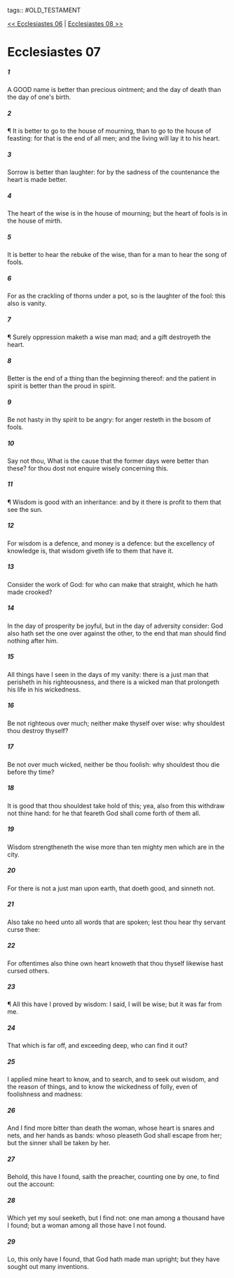 tags:: #OLD_TESTAMENT

[<< Ecclesiastes 06](OLD_TESTAMENT/21_Ecclesiastes/Ecclesiastes_06.md) | [Ecclesiastes 08 >>](OLD_TESTAMENT/21_Ecclesiastes/Ecclesiastes_08.md)

# Ecclesiastes 07

##### 1

A GOOD name is better than precious ointment; and the day of death than the day of one's birth.

##### 2

¶ It is better to go to the house of mourning, than to go to the house of feasting: for that is the end of all men; and the living will lay it to his heart.

##### 3

Sorrow is better than laughter: for by the sadness of the countenance the heart is made better.

##### 4

The heart of the wise is in the house of mourning; but the heart of fools is in the house of mirth.

##### 5

It is better to hear the rebuke of the wise, than for a man to hear the song of fools.

##### 6

For as the crackling of thorns under a pot, so is the laughter of the fool: this also is vanity.

##### 7

¶ Surely oppression maketh a wise man mad; and a gift destroyeth the heart.

##### 8

Better is the end of a thing than the beginning thereof: and the patient in spirit is better than the proud in spirit.

##### 9

Be not hasty in thy spirit to be angry: for anger resteth in the bosom of fools.

##### 10

Say not thou, What is the cause that the former days were better than these? for thou dost not enquire wisely concerning this.

##### 11

¶ Wisdom is good with an inheritance: and by it there is profit to them that see the sun.

##### 12

For wisdom is a defence, and money is a defence: but the excellency of knowledge is, that wisdom giveth life to them that have it.

##### 13

Consider the work of God: for who can make that straight, which he hath made crooked?

##### 14

In the day of prosperity be joyful, but in the day of adversity consider: God also hath set the one over against the other, to the end that man should find nothing after him.

##### 15

All things have I seen in the days of my vanity: there is a just man that perisheth in his righteousness, and there is a wicked man that prolongeth his life in his wickedness.

##### 16

Be not righteous over much; neither make thyself over wise: why shouldest thou destroy thyself?

##### 17

Be not over much wicked, neither be thou foolish: why shouldest thou die before thy time?

##### 18

It is good that thou shouldest take hold of this; yea, also from this withdraw not thine hand: for he that feareth God shall come forth of them all.

##### 19

Wisdom strengtheneth the wise more than ten mighty men which are in the city.

##### 20

For there is not a just man upon earth, that doeth good, and sinneth not.

##### 21

Also take no heed unto all words that are spoken; lest thou hear thy servant curse thee:

##### 22

For oftentimes also thine own heart knoweth that thou thyself likewise hast cursed others.

##### 23

¶ All this have I proved by wisdom: I said, I will be wise; but it was far from me.

##### 24

That which is far off, and exceeding deep, who can find it out?

##### 25

I applied mine heart to know, and to search, and to seek out wisdom, and the reason of things, and to know the wickedness of folly, even of foolishness and madness:

##### 26

And I find more bitter than death the woman, whose heart is snares and nets, and her hands as bands: whoso pleaseth God shall escape from her; but the sinner shall be taken by her.

##### 27

Behold, this have I found, saith the preacher, counting one by one, to find out the account:

##### 28

Which yet my soul seeketh, but I find not: one man among a thousand have I found; but a woman among all those have I not found.

##### 29

Lo, this only have I found, that God hath made man upright; but they have sought out many inventions.
